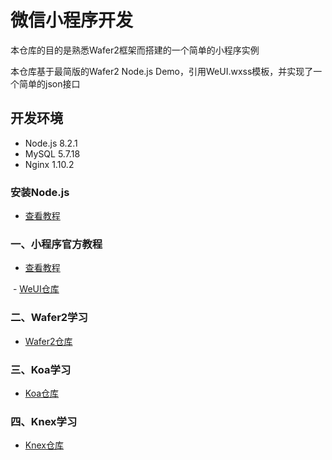 # 微信小程序开发

本仓库的目的是熟悉Wafer2框架而搭建的一个简单的小程序实例

本仓库基于最简版的Wafer2 Node.js Demo，引用WeUI.wxss模板，并实现了一个简单的json接口

## 开发环境

-  Node.js 8.2.1
-  MySQL 5.7.18
-  Nginx 1.10.2

### 安装Node.js

  - [查看教程](https://www.liaoxuefeng.com/wiki/001434446689867b27157e896e74d51a89c25cc8b43bdb3000/00143450141843488beddae2a1044cab5acb5125baf0882000)

### 一、小程序官方教程

  - [查看教程](https://mp.weixin.qq.com/debug/wxadoc/dev/index.html?t=2018228)
  
  - [WeUI仓库](https://github.com/Tencent/weui.js)

### 二、Wafer2学习

  - [Wafer2仓库](https://github.com/tencentyun/wafer2-quickstart)

### 三、Koa学习

  - [Koa仓库](https://github.com/koajs/koa)
 
### 四、Knex学习

  - [Knex仓库](https://github.com/tgriesser/knex)
